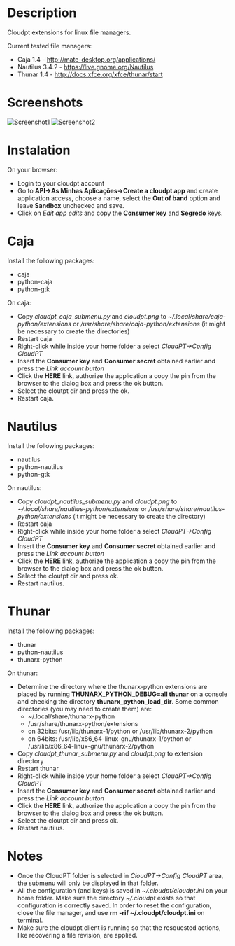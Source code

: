 Description
===========

Cloudpt extensions for linux file managers.

Current tested file managers:

* Caja 1.4 - http://mate-desktop.org/applications/
* Nautilus 3.4.2 - https://live.gnome.org/Nautilus
* Thunar 1.4 - http://docs.xfce.org/xfce/thunar/start


Screenshots
===========

![Screenshot1](https://raw.github.com/marcoconstancio/cloudpt_filemanagers_submenu/master/screen1.jpg)
![Screenshot2](https://raw.github.com/marcoconstancio/cloudpt_filemanagers_submenu/master/screen2.jpg)


Instalation
==================

On your browser:	

* Login to your cloudpt account
* Go to **API->As Minhas Aplicações->Create a cloudpt app** and create application access, choose a name, select the **Out of band** option and leave **Sandbox** unchecked and save. 
* Click on *Edit app edits* and copy the **Consumer key** and **Segredo** keys.


Caja
====

Install the following packages:

* caja 
* python-caja
* python-gtk

On caja:

* Copy *cloudpt_caja_submenu.py* and *cloudpt.png* to *~/.local/share/caja-python/extensions* or */usr/share/share/caja-python/extensions* (it might be necessary to create the directories)
* Restart caja
* Right-click while inside your home folder a select *CloudPT->Config CloudPT*
* Insert the **Consumer key** and **Consumer secret** obtained earlier and press the *Link account button*
* Click the **HERE** link, authorize the application a copy the pin from the browser to the dialog box and press the ok button.
* Select the cloutpt dir and press the ok.
* Restart caja.


Nautilus
======================

Install the following packages:

* nautilus 
* python-nautilus
* python-gtk

On nautilus:

* Copy *cloudpt_nautilus_submenu.py* and *cloudpt.png* to *~/.local/share/nautilus-python/extensions* or */usr/share/share/nautilus-python/extensions* (it might be necessary to create the directory)
* Restart caja
* Right-click while inside your home folder a select *CloudPT->Config CloudPT*
* Insert the **Consumer key** and **Consumer secret** obtained earlier and press the *Link account button*
* Click the **HERE** link, authorize the application a copy the pin from the browser to the dialog box and press the ok button.
* Select the cloutpt dir and press ok.
* Restart nautilus.


Thunar
======================

Install the following packages:

* thunar 
* python-nautilus
* thunarx-python

On thunar:

* Determine the directory where the thunarx-python extensions are placed by running **THUNARX_PYTHON_DEBUG=all thunar** on a console and checking the directory **thunarx\_python\_load\_dir**. Some common directories (you may need to create them) are:
	* ~/.local/share/thunarx-python
	* /usr/share/thunarx-python/extensions
	* on 32bits: /usr/lib/thunarx-1/python or /usr/lib/thunarx-2/python
	* on 64bits: /usr/lib/x86\_64-linux-gnu/thunarx-1/python or /usr/lib/x86\_64-linux-gnu/thunarx-2/python
* Copy *cloudpt_thunar_submenu.py* and *cloudpt.png* to extension directory
* Restart thunar
* Right-click while inside your home folder a select *CloudPT->Config CloudPT*
* Insert the **Consumer key** and **Consumer secret** obtained earlier and press the *Link account button*
* Click the **HERE** link, authorize the application a copy the pin from the browser to the dialog box and press the ok button.
* Select the cloutpt dir and press ok.
* Restart nautilus.


Notes
=====

* Once the CloudPT folder is selected in *CloudPT->Config CloudPT* area, the submenu will only be displayed in that folder.
* All the configuration (and keys) is saved in *~/.cloudpt/cloudpt.ini* on your home folder. Make sure the directory *~/.cloudpt* exists so that configuration is correctly saved. In order to reset the configuration, close the file manager, and use **rm -rif ~/.cloudpt/cloudpt.ini** on terminal.
* Make sure the cloudpt client is running so that the resquested actions, like recovering a file revision, are applied.